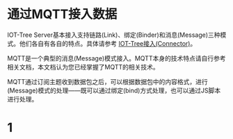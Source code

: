 通过MQTT接入数据
==

IOT-Tree Server基本接入支持链路(Link)、绑定(Binder)和消息(Message)三种模式。他们各自有各自的特点。具体请参考 [IOT-Tree接入(Connector)][qk_conn]。

MQTT是一个典型的消息(Message)模式接入。MQTT本身的技术特点请自行参考相关文档，本文档认为您已经掌握了MQTT的相关技术。

MQTT通过订阅主题收到数据包之后，可以根据数据包中的内容格式，进行(Message)模式的处理——既可以通过绑定(bind)方式处理，也可以通过JS脚本进行处理。

# 1 


[qk_conn]: ../quick/quick_know_conn.md



